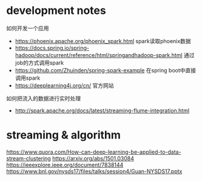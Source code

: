 # development notes

如何开发一个应用

- https://phoenix.apache.org/phoenix_spark.html spark读取phoenix数据
- https://docs.spring.io/spring-hadoop/docs/current/reference/html/springandhadoop-spark.html 通过job的方式调用spark
- https://github.com/Zhuinden/spring-spark-example 在spring boot中直接调用spark
- https://deeplearning4j.org/cn/ 官方网站

如何把流入的数据进行实时处理

- http://spark.apache.org/docs/latest/streaming-flume-integration.html

# streaming & algorithm

https://www.quora.com/How-can-deep-learning-be-applied-to-data-stream-clustering
https://arxiv.org/abs/1501.03084
https://ieeexplore.ieee.org/document/7838144
https://www.bnl.gov/nysds17/files/talks/session4/Guan-NYSDS17.pptx
